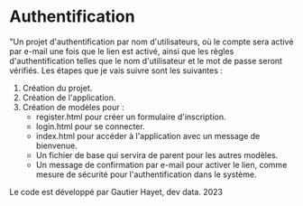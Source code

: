 # Authentification

"Un projet d'authentification par nom d'utilisateurs, où le compte sera activé par e-mail une fois que le lien est activé, ainsi que les règles d'authentification telles que le nom d'utilisateur et le mot de passe seront vérifiés. Les étapes que je vais suivre sont les suivantes :
1. Création du projet.
2. Création de l'application.
3. Création de modèles pour :
   - register.html pour créer un formulaire d'inscription.
   - login.html pour se connecter.
   - index.html pour accéder à l'application avec un message de bienvenue.
   - Un fichier de base qui servira de parent pour les autres modèles.
   - Un message de confirmation par e-mail pour activer le lien, comme mesure de sécurité pour l'authentification dans le système.
   
Le code est développé par Gautier Hayet, dev data.  2023


